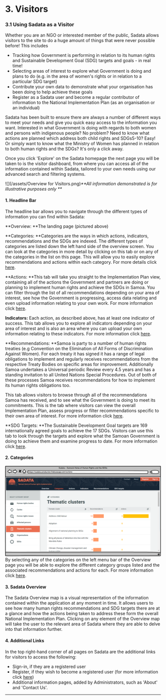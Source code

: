 # 3. Visitors

### 3.1 Using Sadata as a Visitor

Whether you are an NGO or interested member of the public, Sadata allows visitors to the site to do a huge amount of things that were never possible before! This includes

* Tracking how Government is performing in relation to its human rights and Sustainable Development Goal \(SDG\) targets and goals - in real time!
* Selecting areas of interest to explore what Government is doing and plans to do \(e.g. in the area of women's rights or in relation to a particular SDG target\)
* Contribute your own data to demonstrate what your organisation has been doing to help achieve these goals
* Register as a Sadata user and become a regular contributor of information to the National Implementation Plan \(as an organisation or an individual\)

Sadata has been built to ensure there are always a number of different ways to meet your needs and give you quick easy access to the information you want. Interested in what Government is doing with regards to both women and persons with indigenous people? No problem? Need to know what actions are planned which address both child rights and SDGs5-10? Easy! Or simply want to know what the Ministry of Women has planned in relation to both human rights and the SDGs? It's only a click away.

Once you click 'Explore' on the Sadata homepage the next page you will be taken to is the visitor dashboard, from where you can access all of the information contained within Sadata, tailored to your own needs using our advanced search and filtering systems.

![](/assets/Overview for Visitors.png)_\*\*All information demonstrated is for illustrative purposes only \*\*_

#### 1. Headline Bar

The headline bar allows you to navigate through the different types of information you can find within Sadata:

**Overview: **The landing page \(pictured above\)

**Categories: **Categories are the ways in which actions, indicators, recommendations and the SDGs are indexed. The different types of categories are listed down the left hand side of the overview screen. You can look at the categories in more detail by clicking on this tab or on any of the categories in the list on this page. This will allow you to easily explore recommendations and actions within each category. For more details click [here](/visitors/categories.md).

**Actions: **This tab will take you straight to the Implementation Plan view, containing all of the actions the Government and partners are doing or planning to implement human rights and achieve the SDGs in Samoa. You can filter through the list of all recommendations depending on your area of interest, see how the Government is progressing, access data relating and even upload information relating to your own work. For more information click [here](/visitors/actions.md).

**Indicators:** Each action, as described above, has at least one indicator of success. This tab allows you to explore all indicators depending on your area of interest and is also an area where you can upload your own information relating to these indicators. For more information click [here](/visitors/indicators.md).

**Recommendations: **Samoa is party to a number of human rights treaties \(e.g Convention on the Elimination of All Forms of Discrimination Against Women\). For each treaty it has signed it has a range of legal obligations to implement and regularly receives recommendations from the respective Treaty Bodies on specific areas for improvement. Additionally Samoa undertakes a Universal periodic Review every 4.5 years and has a standing invitation to all United Nations Special Procedures. Out of both of these processes Samoa receives recommendations for how to implement its human rights obligations too.

This tab allows visitors to browse through all of the recommendations Samoa has received, and to see what the Government is doing to meet its commitments. This is the tab where visitors can view the overall Implementation Plan, assess progress or filter recommendations specific to their own area of interest. For more information click [here](/visitors/recommendations.md).

**SDG Targets: **The Sustainable Development Goal targets are 169 internationally agreed goals to achieve the 17 SDGs. Visitors can use this tab to look through the targets and explore what the Samoan Government is doing to achieve them and examine progress to date. For more information click [here](/visitors/sdg-targets.md).

#### 2. Categories

![](/assets/Categories.png)By selecting any of the categories on the left menu bar of the Overview page you will be able to explore the different category groups listed and the associated recommendations and actions for each. For more information click [here](/visitors/categories.md).

#### 3. Sadata Overview

The Sadata Overview map is a visual representation of the information contained within the application at any moment in time. It allows users to see how many human rights recommendations and SDG targets there are at a glance and how the actions being taken to address these form the overall National Implementation Plan. Clicking on any element of the Overview map will take the user to the relevant area of Sadata where they are able to delve into that information further.

#### 4. Additional Links

In the top right-hand corner of all pages on Sadata are the additional links for visitors to access the following:

* Sign-in, if they are a registered user
* Register, if they wish to become a registered user \(for more information click [here](/getting-started/users-and-roles.md)\)
* Additional information pages, added by Administrators, such as 'About' and 'Contact Us'.

---



